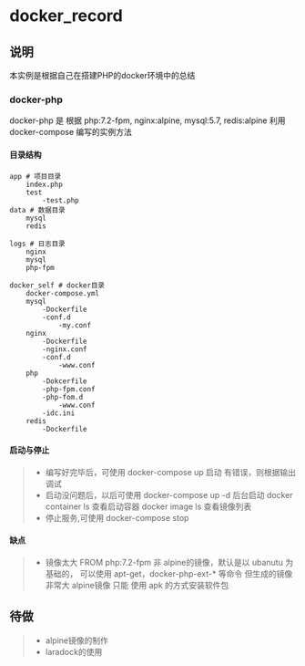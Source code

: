 # docker_record

## 说明
本实例是根据自己在搭建PHP的docker环境中的总结

### docker-php
docker-php 是 根据 
php:7.2-fpm, nginx:alpine, mysql:5.7, redis:alpine
利用 docker-compose 编写的实例方法

#### 目录结构

```
app # 项目目录
	index.php
	test
		-test.php
data # 数据目录
	mysql
	redis

logs # 日志目录
	nginx
	mysql
	php-fpm

docker_self # docker目录
	docker-compose.yml
	mysql
		-Dockerfile
		-conf.d
			-my.conf
	nginx
		-Dockerfile
		-nginx.conf
		-conf.d
			-www.conf
	php
		-Dokcerfile
		-php-fpm.conf
		-php-fom.d
			-www.conf
		-idc.ini
	redis
		-Dockerfile
```



#### 启动与停止

>* 编写好完毕后，可使用 docker-compose up 启动
   有错误，则根据输出调试
>* 启动没问题后，以后可使用 docker-compose up -d 后台启动
   docker container ls 查看启动容器
   docker image ls 查看镜像列表
>* 停止服务,可使用 docker-compose stop

#### 缺点

>* 镜像太大
FROM php:7.2-fpm
非 alpine的镜像，默认是以 ubanutu 为基础的，
可以使用 apt-get，docker-php-ext-* 等命令
但生成的镜像 非常大
alpine镜像 只能 使用 apk 的方式安装软件包


## 待做
>* alpine镜像的制作
>* laradock的使用



